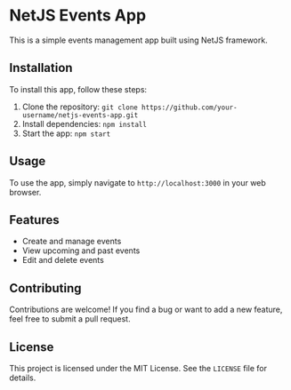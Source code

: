 

NetJS Events App
================

This is a simple events management app built using NetJS framework.

Installation
------------

To install this app, follow these steps:

1.  Clone the repository: `git clone https://github.com/your-username/netjs-events-app.git`
2.  Install dependencies: `npm install`
3.  Start the app: `npm start`

Usage
-----

To use the app, simply navigate to `http://localhost:3000` in your web browser.

Features
--------

*   Create and manage events
*   View upcoming and past events
*   Edit and delete events

Contributing
------------

Contributions are welcome! If you find a bug or want to add a new feature, feel free to submit a pull request.

License
-------

This project is licensed under the MIT License. See the `LICENSE` file for details.
